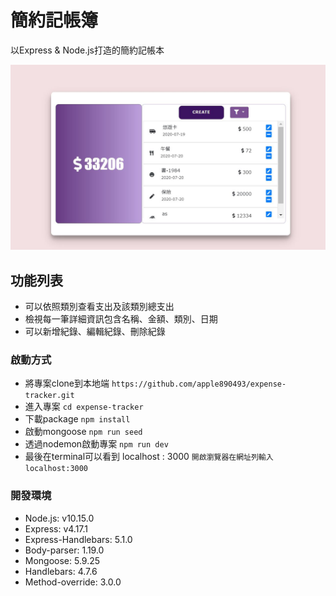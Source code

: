 
# 簡約記帳簿
以Express & Node.js打造的簡約記帳本

![image](https://github.com/apple890493/expense-tracker/blob/master/A12.JPG)


## 功能列表
- 可以依照類別查看支出及該類別總支出
- 檢視每一筆詳細資訊包含名稱、金額、類別、日期
- 可以新增紀錄、編輯紀錄、刪除紀錄

### 啟動方式
- 將專案clone到本地端
  `https://github.com/apple890493/expense-tracker.git`
- 進入專案
  `cd expense-tracker`
- 下載package
  `npm install`
- 啟動mongoose
  `npm run seed`
- 透過nodemon啟動專案
  `npm run dev`
- 最後在terminal可以看到 localhost : 3000
  `開啟瀏覽器在網址列輸入localhost:3000`

### 開發環境
- Node.js: v10.15.0
- Express: v4.17.1
- Express-Handlebars: 5.1.0
- Body-parser: 1.19.0
- Mongoose: 5.9.25
- Handlebars: 4.7.6
- Method-override: 3.0.0